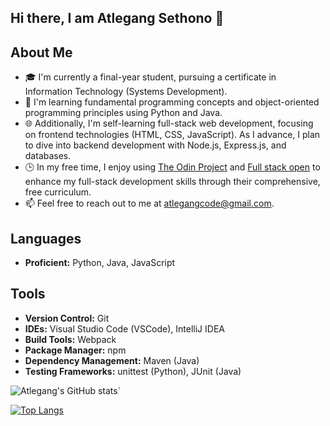 ## Hi there, I am Atlegang Sethono 👋   

## About Me
- 🎓 I'm currently a final-year student, pursuing a certificate in Information Technology (Systems Development).
- 🌱 I'm learning fundamental programming concepts and object-oriented programming principles using Python and Java.
- 🌐 Additionally, I'm self-learning full-stack web development, focusing on frontend technologies (HTML, CSS, JavaScript). As I advance, I plan to dive into backend development with Node.js, Express.js, and databases.
- 🕒 In my free time, I enjoy using [The Odin Project](https://www.theodinproject.com/) and [Full stack open](https://fullstackopen.com/en/) to enhance my full-stack development skills through their comprehensive, free curriculum.
- 📫 Feel free to reach out to me at [atlegangcode@gmail.com](mailto:atlegangcode@gmail.com).

## Languages
- **Proficient:** Python, Java, JavaScript
<!-- - **Learning:** Java, TypeScript (soon to start) -->

## Tools
- **Version Control:** Git
- **IDEs:** Visual Studio Code (VSCode), IntelliJ IDEA
- **Build Tools:** Webpack
- **Package Manager:** npm
- **Dependency Management:** Maven (Java)
- **Testing Frameworks:** unittest (Python), JUnit (Java)
<!-- - **Design Tools:** Figma (to be learned) -->

![Atlegang's GitHub stats](https://github-readme-stats-atle-gangs.vercel.app/api?username=atle-gang&theme=transparent&show_icons=true)`

[![Top Langs](https://github-readme-stats.vercel.app/api/top-langs/?username=atle-gang&layout=compact&theme=transparent)](https://github.com/anuraghazra/github-readme-stats)